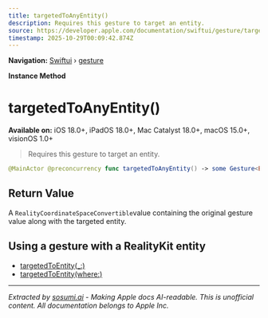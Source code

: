 ```yaml
---
title: targetedToAnyEntity()
description: Requires this gesture to target an entity.
source: https://developer.apple.com/documentation/swiftui/gesture/targetedtoanyentity()
timestamp: 2025-10-29T00:09:42.874Z
---
```


**Navigation:** [Swiftui](/documentation/swiftui) › [gesture](/documentation/swiftui/gesture)

**Instance Method**

# targetedToAnyEntity()

**Available on:** iOS 18.0+, iPadOS 18.0+, Mac Catalyst 18.0+, macOS 15.0+, visionOS 1.0+

> Requires this gesture to target an entity.

```swift
@MainActor @preconcurrency func targetedToAnyEntity() -> some Gesture<EntityTargetValue<Self.Value>>
```

## Return Value

A `RealityCoordinateSpaceConvertible`value containing the original gesture value along with the targeted entity.

## Using a gesture with a RealityKit entity

- [targetedToEntity(_:)](/documentation/swiftui/gesture/targetedtoentity(_:))
- [targetedToEntity(where:)](/documentation/swiftui/gesture/targetedtoentity(where:))

---

*Extracted by [sosumi.ai](https://sosumi.ai) - Making Apple docs AI-readable.*
*This is unofficial content. All documentation belongs to Apple Inc.*
